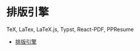 # 排版引擎
TeX, LaTex, LaTeX.js, Typst, React-PDF, PPResume 

- [排版引擎](https://blog.ppresume.com/posts/zh-cn/on-typesetting-engines)
